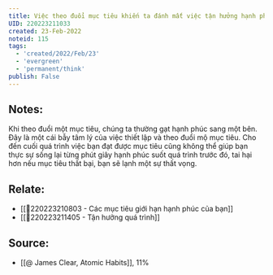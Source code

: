 ```yaml
---
title: Việc theo đuổi mục tiêu khiến ta đánh mất việc tận hưởng hạnh phúc quá trình
UID: 220223211033
created: 23-Feb-2022
noteid: 115
tags:
  - 'created/2022/Feb/23'
  - 'evergreen'
  - 'permanent/think'
publish: False
---
```

## Notes:
Khi theo đuổi một mục tiêu, chúng ta thường gạt hạnh phúc sang một bên. Đây là một cái bẫy tâm lý của việc thiết lập  và theo đuổi mộ mục tiêu. Cho đến cuối quá trình việc bạn đạt được mục tiêu cũng không thể giúp bạn thực sự sống lại từng phút giây hạnh phúc suốt quá trình trước đó, tai hại hơn nếu mục tiêu thất bại, bạn sẽ lạnh một sự thất vọng.

## Relate:
- [[💬220223210803 - Các mục tiêu giới hạn hạnh phúc của bạn]]
- [[💬220223211405 - Tận hưởng quá trình]]

## Source:
- [[@ James Clear, Atomic Habits]], 11%




